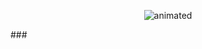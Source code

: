 <p align="center">
  <img src="[demo.gif](https://media.giphy.com/media/jVAt83ieT49H6ja5Ty/giphy.gif)" alt="animated" />
</p>
###
